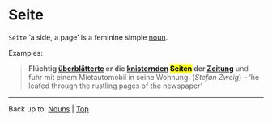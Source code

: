 # Seite

`Seite` ‘a side, a page’ is a feminine simple [noun](../../index.md).

Examples:

> **Flüchtig [überblätterte](../../../verbs/ue/ueb/ueberblaettern.md) er die [knisternden](../../../adjectives/k/kn/knisternd.md) <mark>Seiten</mark> der [Zeitung](../../z/ze/Zeitung.md)** und fuhr mit einem Mietautomobil in seine Wohnung. (*Stefan Zweig*) – ‘he leafed through the rustling pages of the newspaper’

----

Back up to: [Nouns](../../index.md) | [Top](../../../index.md)
